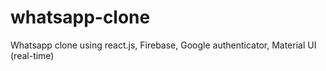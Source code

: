 # whatsapp-clone
Whatsapp clone using react.js, Firebase, Google authenticator, Material UI (real-time)    
